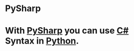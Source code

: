 # PySharp
<h1>With <a href="https://github.com/temal32/PySharp">PySharp</a> you can use <a href="https://docs.microsoft.com/en-us/dotnet/csharp/tour-of-csharp/">C#</a> Syntax in <a href="https://python.org">Python</a>.</h1>
